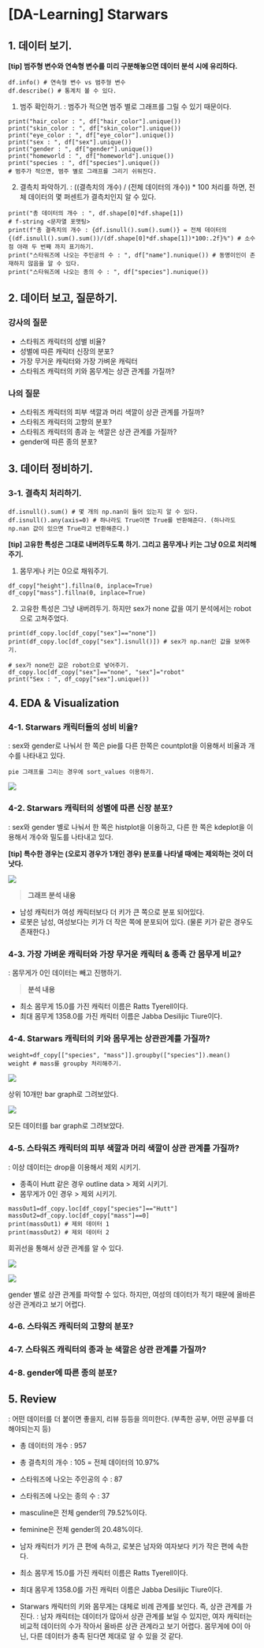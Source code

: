 # [DA-Learning] Starwars

## 1. 데이터 보기.

**[tip] 범주형 변수와 연속형 변수를 미리 구분해놓으면 데이터 분석 시에 유리하다.**

```
df.info() # 연속형 변수 vs 범주형 변수
df.describe() # 통계치 볼 수 있다.
```

1. 범주 확인하기.
   : 범주가 적으면 범주 별로 그래프를 그릴 수 있기 때문이다.

```
print("hair_color : ", df["hair_color"].unique())
print("skin_color : ", df["skin_color"].unique())
print("eye_color : ", df["eye_color"].unique())
print("sex : ", df["sex"].unique())
print("gender : ", df["gender"].unique())
print("homeworld : ", df["homeworld"].unique())
print("species : ", df["species"].unique())
# 범주가 적으면, 범주 별로 그래프를 그리기 쉬워진다.
```

2. 결측치 파악하기.
   : ((결측치의 개수) / (전체 데이터의 개수)) \* 100 처리를 하면, 전체 데이터의 몇 퍼센트가 결측치인지 알 수 있다.

```
print("총 데이터의 개수 : ", df.shape[0]*df.shape[1])
# f-string <문자열 포맷팅>
print(f"총 결측치의 개수 : {df.isnull().sum().sum()} = 전체 데이터의 {(df.isnull().sum().sum())/(df.shape[0]*df.shape[1])*100:.2f}%") # 소수점 아래 두 번째 까지 표기하기.
print("스타워즈에 나오는 주인공의 수 : ", df["name"].nunique()) # 동명이인이 존재하지 않음을 알 수 있다.
print("스타워즈에 나오는 종의 수 : ", df["species"].nunique())
```

## 2. 데이터 보고, 질문하기.

### 강사의 질문

- 스타워즈 캐릭터의 성별 비율?
- 성별에 따른 캐릭터 신장의 분포?
- 가장 무거운 캐릭터와 가장 가벼운 캐릭터
- 스타워즈 캐릭터의 키와 몸무게는 상관 관계를 가질까?

### 나의 질문

- 스타워즈 캐릭터의 피부 색깔과 머리 색깔이 상관 관계를 가질까?
- 스타워즈 캐릭터의 고향의 분포?
- 스타워즈 캐릭터의 종과 눈 색깔은 상관 관계를 가질까?
- gender에 따른 종의 분포?

## 3. 데이터 정비하기.

### 3-1. 결측치 처리하기.

```
df.isnull().sum() # 몇 개의 np.nan이 들어 있는지 알 수 있다.
df.isnull().any(axis=0) # 하나라도 True이면 True를 반환해준다. (하나라도 np.nan 값이 있으면 True라고 반환해준다.)
```

**[tip] 고유한 특성은 그대로 내버려두도록 하기. 그리고 몸무게나 키는 그냥 0으로 처리해주기.**

1. 몸무게나 키는 0으로 채워주기.

```
df_copy["height"].fillna(0, inplace=True)
df_copy["mass"].fillna(0, inplace=True)
```

2. 고유한 특성은 그냥 내버려두기. 하지만 sex가 none 값을 여기 분석에서는 robot으로 고쳐주었다.

```
print(df_copy.loc[df_copy["sex"]=="none"])
print(df_copy.loc[df_copy["sex"].isnull()]) # sex가 np.nan인 값을 보여주기.

# sex가 none인 값은 robot으로 넣어주기.
df_copy.loc[df_copy["sex"]=="none", "sex"]="robot"
print("Sex : ", df_copy["sex"].unique())
```

## 4. EDA & Visualization

### 4-1. Starwars 캐릭터들의 성비 비율?

: sex와 gender로 나눠서 한 쪽은 pie를 다른 한쪽은 countplot을 이용해서 비율과 개수를 나타내고 있다.

```
pie 그래프를 그리는 경우에 sort_values 이용하기.
```

![](./../images/gender%26sex.png)

### 4-2. Starwars 캐릭터의 성별에 따른 신장 분포?

: sex와 gender 별로 나눠서 한 쪽은 histplot을 이용하고, 다른 한 쪽은 kdeplot을 이용해서 개수와 밀도를 나타내고 있다.

**[tip] 특수한 경우는 (오로지 경우가 1개인 경우) 분포를 나타낼 때에는 제외하는 것이 더 낫다.**

![](./../images/starwars%20%EC%84%B1%EB%B3%84~%ED%82%A4%20%EB%B6%84%ED%8F%AC.png)

> **그래프 분석 내용**

- 남성 캐릭터가 여성 캐릭터보다 더 키가 큰 쪽으로 분포 되어있다.
- 로봇은 남성, 여성보다는 키가 더 작은 쪽에 분포되어 있다. (물론 키가 같은 경우도 존재한다.)

### 4-3. 가장 가벼운 캐릭터와 가장 무거운 캐릭터 & 종족 간 몸무게 비교?

: 몸무게가 0인 데이터는 빼고 진행하기.

> **분석 내용**

- 최소 몸무게 15.0를 가진 캐릭터 이름은 Ratts Tyerell이다.
- 최대 몸무게 1358.0를 가진 캐릭터 이름은 Jabba Desilijic Tiure이다.

### 4-4. Starwars 캐릭터의 키와 몸무게는 상관관계를 가질까?

```
weight=df_copy[["species", "mass"]].groupby(["species"]).mean()
weight # mass를 groupby 처리해주기.
```

![](./../images/starwars%20weight%20%EB%B6%84%ED%8F%AC.png)

상위 10개만 bar graph로 그려보았다.

![](./../images/weight%20groupby.png)

모든 데이터를 bar graph로 그려보았다.

### 4-5. 스타워즈 캐릭터의 피부 색깔과 머리 색깔이 상관 관계를 가질까?

: 이상 데이터는 drop을 이용해서 제외 시키기.

- 종족이 Hutt 같은 경우 outline data > 제외 시키기.
- 몸무게가 0인 경우 > 제외 시키기.

```
massOut1=df_copy.loc[df_copy["species"]=="Hutt"]
massOut2=df_copy.loc[df_copy["mass"]==0]
print(massOut1) # 제외 데이터 1
print(massOut2) # 제외 데이터 2
```

회귀선을 통해서 상관 관계를 알 수 있다.

![](./../images/height%20weight.png)

![](./../images/height%20weight%20gender.png)

gender 별로 상관 관계를 파악할 수 있다. 하지만, 여성의 데이터가 적기 때문에 올바른 상관 관계라고 보기 어렵다.

### 4-6. 스타워즈 캐릭터의 고향의 분포?

### 4-7. 스타워즈 캐릭터의 종과 눈 색깔은 상관 관계를 가질까?

### 4-8. gender에 따른 종의 분포?

## 5. Review

: 어떤 데이터를 더 붙이면 좋을지, 리뷰 등등을 의미한다. (부족한 공부, 어떤 공부를 더 해야되는지 등)

- 총 데이터의 개수 : 957
- 총 결측치의 개수 : 105 = 전체 데이터의 10.97%
- 스타워즈에 나오는 주인공의 수 : 87
- 스타워즈에 나오는 종의 수 : 37

- masculine은 전체 gender의 79.52%이다.
- feminine은 전체 gender의 20.48%이다.

- 남자 캐릭터가 키가 큰 편에 속하고, 로봇은 남자와 여자보다 키가 작은 편에 속한다.

- 최소 몸무게 15.0를 가진 캐릭터 이름은 Ratts Tyerell이다.
- 최대 몸무게 1358.0를 가진 캐릭터 이름은 Jabba Desilijic Tiure이다.

- Starwars 캐릭터의 키와 몸무게는 대체로 비례 관계를 보인다. 즉, 상관 관계를 가진다.
  : 남자 캐릭터는 데이터가 많아서 상관 관계를 보일 수 있지만, 여자 캐릭터는 비교적 데이터의 수가 작아서 올바른 상관 관계라고 보기 어렵다. 몸무게에 0이 아닌, 다른 데이터가 충족 된다면 제대로 알 수 있을 것 같다.
